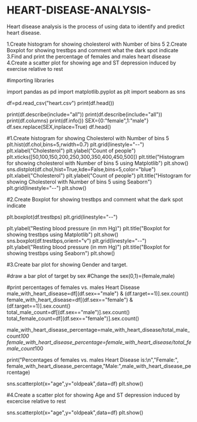 # HEART-DISEASE-ANALYSIS-
Heart disease analysis is the process of using data to identify and predict heart disease.

1.Create histogram for showing cholesterol with Number of bins 5
2.Create Boxplot for showing trestbps and comment what the dark spot indicate
3.Find and print the percentage of females and males heart disease
4.Create a scatter plot for showing age and ST depression induced by exercise relative to rest

#importing libraries

import pandas as pd
import matplotlib.pyplot as plt
import seaborn as sns

df=pd.read_csv("heart.csv")
print(df.head())

print(df.describe(include="all"))
print(df.describe(include="all"))
print(df.columns)
print(df.info())
SEX={0:"female",1:"male"}
df.sex.replace(SEX,inplace=True)
df.head()

#1.Create histogram for showing Cholesterol with Number of bins 5
plt.hist(df.chol,bins=5,rwidth=0.7)
plt.grid(linestyle="--")
plt.xlabel("Cholesterol")
plt.ylabel("Count of people")
plt.xticks([50,100,150,200,250,300,350,400,450,500])
plt.title("Histogram for showing cholesterol with Number of bins 5 using Matplotlib")
plt.show()
sns.distplot(df.chol,hist=True,kde=False,bins=5,color="blue")
plt.xlabel("Cholesterol")
plt.ylabel("Count of people")
plt.title("Histogram for showing Cholesterol with Number of bins 5 using Seaborn")
plt.grid(linestyle="--")
plt.show()



#2.Create Boxplot for showing trestbps and comment what the dark spot indicate

plt.boxplot(df.trestbps)
plt.grid(linestyle="--")

plt.ylabel("Resting blood pressure (in mm Hg)")
plt.title("Boxplot for showing trestbps using Matplotlib")
plt.show()
sns.boxplot(df.trestbps,orient="v")
plt.grid(linestyle="--")
plt.ylabel("Resting blood pressure (in mm Hg)")
plt.title("Boxplot for showing trestbps using Seaborn")
plt.show()

#3.Create bar plot for showing Gender and target.

#draw a bar plot of target by sex
#Change the sex(0,1)=(female,male)


#print percentages of females vs. males Heart Disease
male_with_heart_disease=df[(df.sex=="male") & (df.target==1)].sex.count()
female_with_heart_disease=df[(df.sex=="female") & (df.target==1)].sex.count()
total_male_count=df[(df.sex=="male")].sex.count()
total_female_count=df[(df.sex=="female")].sex.count()

male_with_heart_disease_percentage=male_with_heart_disease/total_male_count*100
female_with_heart_disease_percentage=female_with_heart_disease/total_female_count*100

print("Percentages of females vs. males Heart Disease is:\n","Female:",\
      female_with_heart_disease_percentage,"Male:",male_with_heart_disease_percentage)

sns.scatterplot(x="age",y="oldpeak",data=df)
plt.show()

#4.Create a scatter plot for showing Age and ST depression induced by excercise relative to rest

sns.scatterplot(x="age",y="oldpeak",data=df)
plt.show()


